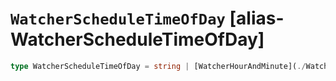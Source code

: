 # `WatcherScheduleTimeOfDay` [alias-WatcherScheduleTimeOfDay]
```typescript
type WatcherScheduleTimeOfDay = string | [WatcherHourAndMinute](./WatcherHourAndMinute.md);
```
